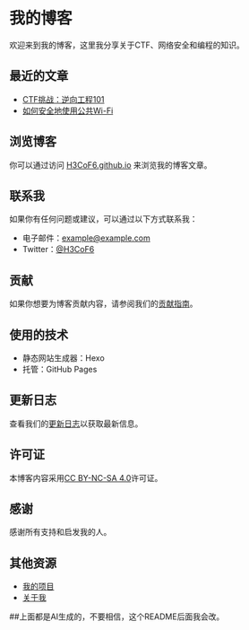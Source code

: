 # 我的博客

欢迎来到我的博客，这里我分享关于CTF、网络安全和编程的知识。

## 最近的文章

- [CTF挑战：逆向工程101](https://H3CoF6.github.io/2023/12/ctf-reverse-engineering-101)
- [如何安全地使用公共Wi-Fi](https://H3CoF6.github.io/2023/11/secure-public-wifi)

## 浏览博客

你可以通过访问 [H3CoF6.github.io](https://H3CoF6.github.io) 来浏览我的博客文章。

## 联系我

如果你有任何问题或建议，可以通过以下方式联系我：
- 电子邮件：example@example.com
- Twitter：[@H3CoF6](https://twitter.com/H3CoF6)

## 贡献

如果你想要为博客贡献内容，请参阅我们的[贡献指南](https://H3CoF6.github.io/contributing-guide)。

## 使用的技术

- 静态网站生成器：Hexo
- 托管：GitHub Pages

## 更新日志

查看我们的[更新日志](https://H3CoF6.github.io/changelog)以获取最新信息。

## 许可证

本博客内容采用[CC BY-NC-SA 4.0](https://creativecommons.org/licenses/by-nc-sa/4.0/)许可证。

## 感谢

感谢所有支持和启发我的人。

## 其他资源

- [我的项目](https://H3CoF6.github.io/projects)
- [关于我](https://H3CoF6.github.io/about)

##上面都是AI生成的，不要相信，这个README后面我会改。